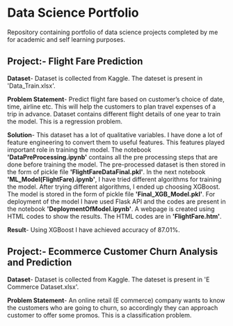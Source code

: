 # Data Science Portfolio

Repository containing portfolio of data science projects completed by me for academic and self learning purposes.

## Project:- Flight Fare Prediction
**Dataset**- Dataset is collected from Kaggle. The dateset is present in 'Data_Train.xlsx'.
  
**Problem Statement**- Predict flight fare based on customer’s choice of date, time, airline etc. This will help the customers to plan travel expenses of a trip in advance. 
Dataset contains different flight details of one year to train the model. This is a regression problem.

**Solution**- This dataset has a lot of qualitative variables. I have done a lot of feature engineering to convert them to useful features. This features played important role in training the model. The notebook **'DataPreProcessing.ipynb'** contains all the pre processing steps that are done before training the model. The pre-processed dataset is then stored in the form of pickle file **'FlightFareDataFinal.pkl'**. In the next notebook **'ML_Model(FlightFare).ipynb'**, I have tried different algorithms for training the model. After trying different algorithms, I ended up choosing XGBoost. The model is stored in the form of pickle file **'Final_XGB_Model.pkl'**. For deployment of the model I have used Flask API and the codes are present in the notebook **'DeploymentOfModel.ipynb'**. A webpage is created using HTML codes to show the results. The HTML codes are in **'FlightFare.htm'**.

**Result**- Using XGBoost I have achieved accuracy of 87.01%. 

## Project:- Ecommerce Customer Churn Analysis and Prediction
**Dataset**- Dataset is collected from Kaggle. The dateset is present in 'E Commerce Dataset.xlsx'.

**Problem Statement**- An online retail (E commerce) company wants to know the customers who are going to churn, so accordingly they can approach customer to offer some promos. This is a classification problem.

